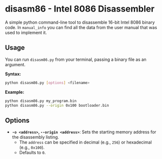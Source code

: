 # disasm86 - Intel 8086 Disassembler

A simple python command-line tool to disassemble 16-bit Intel 8086 binary code. In `manual_info` you can find all the data from the user manual that was used to implement it.

## Usage

You can run `disasm86.py` from your terminal, passing a binary file as an argument.

**Syntax:**

```bash
python disasm86.py [options] <filename>
```

**Example:**

```bash
python disasm86.py my_program.bin
python disasm86.py --origin 0x100 bootloader.bin
```

## Options

*   **`-o <address>`, `--origin <address>`**: Sets the starting memory address for the disassembly listing.
    *   The `address` can be specified in decimal (e.g., `256`) or hexadecimal (e.g., `0x100`).
    *   Defaults to `0`.